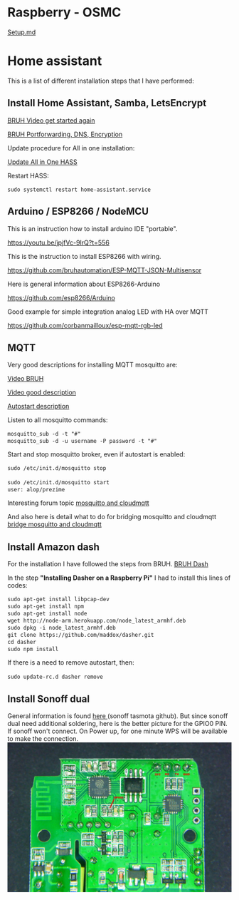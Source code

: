 # Raspberry - OSMC

[Setup.md][d21dcd3b]

  [d21dcd3b]: Raspberry/ "Setup.md"

# Home assistant

This is a list of different installation steps that I have performed:

## Install Home Assistant, Samba, LetsEncrypt

[BRUH Video get started again](https://www.youtube.com/watch?v=G8XWsXlfGFQ)

[BRUH Portforwarding, DNS, Encryption](https://www.youtube.com/watch?v=BIvQ8x_iTNE)

Update procedure for All in one installation:

[Update All in One HASS](https://home-assistant.io/docs/installation/raspberry-pi-all-in-one/#upgrading)

Restart HASS:

```
sudo systemctl restart home-assistant.service
```


## Arduino / ESP8266 / NodeMCU

This is an instruction how to install arduino IDE "portable".

https://youtu.be/jpjfVc-9IrQ?t=556


This is the instruction to install ESP8266 with wiring.

https://github.com/bruhautomation/ESP-MQTT-JSON-Multisensor

Here is general information about ESP8266-Arduino

https://github.com/esp8266/Arduino

Good example for simple integration analog LED with HA over MQTT

https://github.com/corbanmailloux/esp-mqtt-rgb-led



## MQTT
Very good descriptions for installing MQTT mosquitto are:

[Video BRUH](https://www.youtube.com/watch?v=AsDHEDbyLfg)

[Video good description](https://www.youtube.com/watch?v=1CGfGuZqmhc&t)

[Autostart description](http://www.switchdoc.com/2016/02/tutorial-installing-and-testing-mosquitto-mqtt-on-raspberry-pi/)

Listen to all mosquitto commands:
```
mosquitto_sub -d -t "#"
mosquitto_sub -d -u username -P password -t "#"

```
Start and stop mosquitto broker, even if autostart is enabled:
```
sudo /etc/init.d/mosquitto stop

sudo /etc/init.d/mosquitto start
user: alop/prezime
```

Interesting forum topic [mosquitto  and cloudmqtt](https://community.home-assistant.io/t/mqtt-working-mosquitto-cloudmqtt-bridge/1830/5)

And also here is detail what to do for bridging mosquitto and cloudmqtt [bridge mosquitto and cloudmqtt](https://github.com/bastshoes/hass_config/blob/master/README.md)


## Install Amazon dash
For the installation I have followed the steps from BRUH.
[BRUH Dash ](http://www.bruhautomation.com/single-post/2016/11/22/How-To-Use-an-Amazon-Dash-with-IFTTT-and-Home-Assistant)

In the step **"Installing Dasher on a Raspberry Pi"** I had to install this lines of codes:
```
sudo apt-get install libpcap-dev
sudo apt-get install npm
sudo apt-get install node
wget http://node-arm.herokuapp.com/node_latest_armhf.deb
sudo dpkg -i node_latest_armhf.deb
git clone https://github.com/maddox/dasher.git
cd dasher
sudo npm install
```

If there is a need to remove autostart, then:

`sudo update-rc.d dasher remove`

## Install Sonoff dual
General information is found [here ](https://github.com/arendst/Sonoff-Tasmota) (sonoff tasmota github). But since sonoff dual need additional soldering, here is the better picture for the GPIO0 PIN.
If sonoff won't connect. On Power up, for one minute WPS will be available to make the connection.
![Sonoff dual GPIO0](images/2017/08/sonoff_dual_gpio0.jpg)
